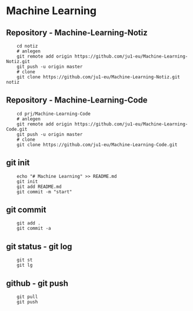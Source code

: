 # Machine Learning

## Repository - Machine-Learning-Notiz

		cd notiz
		# anlegen
		git remote add origin https://github.com/ju1-eu/Machine-Learning-Notiz.git
		git push -u origin master
		# clone
		git clone https://github.com/ju1-eu/Machine-Learning-Notiz.git notiz

## Repository - Machine-Learning-Code

		cd prj/Machine-Learning-Code
		# anlegen
		git remote add origin https://github.com/ju1-eu/Machine-Learning-Code.git
		git push -u origin master
		# clone
		git clone https://github.com/ju1-eu/Machine-Learning-Code.git

## git init 

		echo "# Machine Learning" >> README.md
		git init
		git add README.md
		git commit -m "start"

## git commit

		git add .
		git commit -a

## git status - git log

		git st
		git lg

## github - git push

		git pull
		git push 


